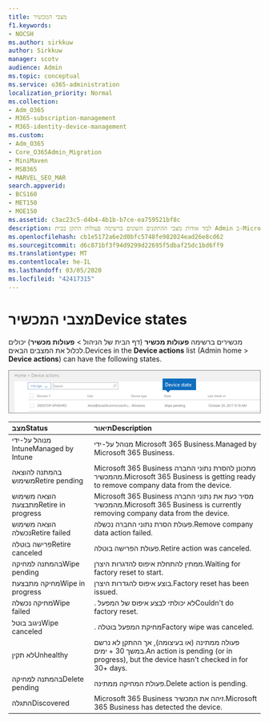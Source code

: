 ```yaml
---
title: מצבי המכשיר
f1.keywords:
- NOCSH
ms.author: sirkkuw
author: Sirkkuw
manager: scotv
audience: Admin
ms.topic: conceptual
ms.service: o365-administration
localization_priority: Normal
ms.collection:
- Adm_O365
- M365-subscription-management
- M365-identity-device-management
ms.custom:
- Adm_O365
- Core_O365Admin_Migration
- MiniMaven
- MSB365
- MARVEL_SEO_MAR
search.appverid:
- BCS160
- MET150
- MOE150
ms.assetid: c3ac23c5-d4b4-4b1b-b7ce-ea759521bf8c
description: למד אודות מצבי ההתקנים השונים ברשימה פעולות התקן בבית Admin ב-Microsoft 365 Business.
ms.openlocfilehash: cb1e5172a6e2d0bfc5748fe982024ead26e8cd62
ms.sourcegitcommit: d6c871bf3f94d9299d22695f5dbaf25dc1bd6ff9
ms.translationtype: MT
ms.contentlocale: he-IL
ms.lasthandoff: 03/05/2020
ms.locfileid: "42417315"
---
```

# <a name="device-states"></a><span data-ttu-id="d0ea9-103">מצבי המכשיר</span><span class="sxs-lookup"><span data-stu-id="d0ea9-103">Device states</span></span>

<span data-ttu-id="d0ea9-104">מכשירים ברשימה **פעולות מכשיר** (דף הבית של הניהול \> **פעולות מכשיר**) יכולים לכלול את המצבים הבאים.</span><span class="sxs-lookup"><span data-stu-id="d0ea9-104">Devices in the **Device actions** list (Admin home \> **Device actions**) can have the following states.</span></span>
  
![In the Device actions list, you can see the Devices states.](../media/a621c47e-45d9-4e1a-beb9-c03254d40c1d.png)
  
|<span data-ttu-id="d0ea9-106">**מצב**</span><span class="sxs-lookup"><span data-stu-id="d0ea9-106">**Status**</span></span>|<span data-ttu-id="d0ea9-107">**תיאור**</span><span class="sxs-lookup"><span data-stu-id="d0ea9-107">**Description**</span></span>|
|:-----|:-----|
|<span data-ttu-id="d0ea9-108">מנוהל על-ידי Intune</span><span class="sxs-lookup"><span data-stu-id="d0ea9-108">Managed by Intune</span></span>  <br/> |<span data-ttu-id="d0ea9-109">מנוהל על-ידי Microsoft 365 Business.</span><span class="sxs-lookup"><span data-stu-id="d0ea9-109">Managed by Microsoft 365 Business.</span></span>  <br/> |
|<span data-ttu-id="d0ea9-110">בהמתנה להוצאה משימוש</span><span class="sxs-lookup"><span data-stu-id="d0ea9-110">Retire pending</span></span>  <br/> |<span data-ttu-id="d0ea9-111">Microsoft 365 Business מתכונן להסרת נתוני החברה מהמכשיר.</span><span class="sxs-lookup"><span data-stu-id="d0ea9-111">Microsoft 365 Business is getting ready to remove company data from the device.</span></span>  <br/> |
|<span data-ttu-id="d0ea9-112">הוצאה משימוש מתבצעת</span><span class="sxs-lookup"><span data-stu-id="d0ea9-112">Retire in progress</span></span>  <br/> |<span data-ttu-id="d0ea9-113">Microsoft 365 Business מסיר כעת את נתוני החברה מהמכשיר.</span><span class="sxs-lookup"><span data-stu-id="d0ea9-113">Microsoft 365 Business is currently removing company data from the device.</span></span>  <br/> |
|<span data-ttu-id="d0ea9-114">הוצאה משימוש נכשלה</span><span class="sxs-lookup"><span data-stu-id="d0ea9-114">Retire failed</span></span>  <br/> | <span data-ttu-id="d0ea9-115">פעולת הסרת נתוני החברה נכשלה.</span><span class="sxs-lookup"><span data-stu-id="d0ea9-115">Remove company data action failed.</span></span>  <br/> |
|<span data-ttu-id="d0ea9-116">פרישה בוטלה</span><span class="sxs-lookup"><span data-stu-id="d0ea9-116">Retire canceled</span></span>  <br/> |<span data-ttu-id="d0ea9-117">פעולת הפרישה בוטלה.</span><span class="sxs-lookup"><span data-stu-id="d0ea9-117">Retire action was canceled.</span></span>  <br/> |
|<span data-ttu-id="d0ea9-118">בהמתנה למחיקה</span><span class="sxs-lookup"><span data-stu-id="d0ea9-118">Wipe pending</span></span>  <br/> |<span data-ttu-id="d0ea9-119">ממתין להתחלת איפוס להדגרות היצרן.</span><span class="sxs-lookup"><span data-stu-id="d0ea9-119">Waiting for factory reset to start.</span></span>  <br/> |
|<span data-ttu-id="d0ea9-120">מחיקה מתבצעת</span><span class="sxs-lookup"><span data-stu-id="d0ea9-120">Wipe in progress</span></span>  <br/> |<span data-ttu-id="d0ea9-121">בוצע איפוס להגדרות היצרן.</span><span class="sxs-lookup"><span data-stu-id="d0ea9-121">Factory reset has been issued.</span></span>  <br/> |
|<span data-ttu-id="d0ea9-122">מחיקה נכשלה</span><span class="sxs-lookup"><span data-stu-id="d0ea9-122">Wipe failed</span></span>  <br/> |<span data-ttu-id="d0ea9-123">. לא יכולתי לבצע איפוס של המפעל</span><span class="sxs-lookup"><span data-stu-id="d0ea9-123">Couldn't do factory reset.</span></span>  <br/> |
|<span data-ttu-id="d0ea9-124">ניגוב בוטל</span><span class="sxs-lookup"><span data-stu-id="d0ea9-124">Wipe canceled</span></span>  <br/> |<span data-ttu-id="d0ea9-125">. מחיקת המפעל בוטלה</span><span class="sxs-lookup"><span data-stu-id="d0ea9-125">Factory wipe was canceled.</span></span>  <br/> |
|<span data-ttu-id="d0ea9-126">לא תקין</span><span class="sxs-lookup"><span data-stu-id="d0ea9-126">Unhealthy</span></span>  <br/> |<span data-ttu-id="d0ea9-127">פעולה ממתינה (או בעיצומה), אך ההתקן לא נרשם במשך 30 + ימים.</span><span class="sxs-lookup"><span data-stu-id="d0ea9-127">An action is pending (or in progress), but the device hasn't checked in for 30+ days.</span></span>  <br/> |
|<span data-ttu-id="d0ea9-128">בהמתנה למחיקה</span><span class="sxs-lookup"><span data-stu-id="d0ea9-128">Delete pending</span></span>  <br/> |<span data-ttu-id="d0ea9-129">פעולת המחיקה ממתינה.</span><span class="sxs-lookup"><span data-stu-id="d0ea9-129">Delete action is pending.</span></span>  <br/> |
|<span data-ttu-id="d0ea9-130">התגלה</span><span class="sxs-lookup"><span data-stu-id="d0ea9-130">Discovered</span></span>  <br/> |<span data-ttu-id="d0ea9-131">Microsoft 365 Business זיהה את המכשיר.</span><span class="sxs-lookup"><span data-stu-id="d0ea9-131">Microsoft 365 Business has detected the device.</span></span>  <br/> |
   

